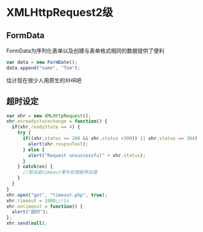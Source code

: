 # XMLHttpRequest2级



## FormData

FormData为序列化表单以及创建与表单格式相同的数据提供了便利

```javascript
var data = new FormDate();
data.append("name", "Tom");
```

估计现在很少人用原生的XHR吧



## 超时设定

```javascript
var xhr = new XMLHttpRequest();
xhr.onreadystatechange = function() {
  if(xhr.readyState == 4) {
    try {
      if((xhr.status >= 200 && xhr.status <300)) || xhr.status == 304) {
        alert(xhr.responText);
      } else {
        alert("Request unsuccessful" + xhr.status);
      }
    } catch(ex) {
      //假设由timeout事件处理程序处理
    }
  }
}
xhr.open("get", "timeout.php", true);
xhr.timeout = 1000;//1s
xhr.ontimeout = function() {
  alert("超时");
};
xhr.send(null);
```

